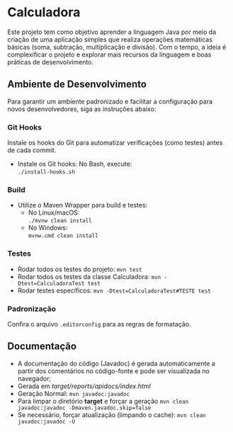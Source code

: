 # Calculadora
Este projeto tem como objetivo aprender a linguagem Java por meio da criação de uma aplicação simples que realiza operações matemáticas básicas (soma, subtração, multiplicação e divisão). Com o tempo, a ideia é complexificar o projeto e explorar mais recursos da linguagem e boas práticas de desenvolvimento.
## Ambiente de Desenvolvimento
Para garantir um ambiente padronizado e facilitar a configuração para novos desenvolvedores, siga as instruções abaixo:
### Git Hooks
Instale os hooks do Git para automatizar verificações (como testes) antes de cada commit.
- Instale os Git hooks:
No Bash, execute:<br> `./install-hooks.sh`
### Build
- Utilize o Maven Wrapper para build e testes:
   - No Linux/macOS: <br>`./mvnw clean install`
   - No Windows: <br>`mvnw.cmd clean install`
### Testes
- Rodar todos os testes do projeto: `mvn test`
- Rodar todos os testes da classe Calculadora: `mvn -Dtest=CalculadoraTest test`
- Rodar testes específicos: `mvn -Dtest=CalculadoraTest#TESTE test`
### Padronização
Confira o arquivo `.editorconfig` para as regras de formatação.

## Documentação
- A documentação do código (Javadoc) é gerada automaticamente a partir dos comentários no código-fonte e pode ser visualizada no navegador;
- Gerada em *target/reports/apidocs/index.html*
- Geração Normal: `mvn javadoc:javadoc`
- Para limpar o diretório **target** e forçar a geração `mvn clean javadoc:javadoc -Dmaven.javadoc.skip=false`
- Se necessário, forçar atualização (limpando o cache): `mvn clean javadoc:javadoc -U`
